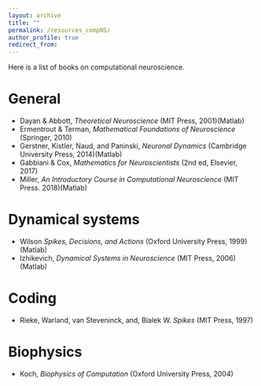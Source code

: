 ```yaml
---
layout: archive
title: ""
permalink: /resources_compNS/
author_profile: true
redirect_from:
---
```


Here is a list of books on computational neuroscience. 

# General
* Dayan & Abbott, *Theoretical Neuroscience* (MIT Press, 2001)(Matlab)
* Ermentrout & Terman, *Mathematical Foundations of Neuroscience* (Springer, 2010)
* Gerstner, Kistler, Naud, and Paninski, *Neuronal Dynamics* (Cambridge University Press, 2014)(Matlab)
* Gabbiani & Cox, *Mathematics for Neuroscientists* (2nd ed, Elsevier, 2017)
* Miller, *An Introductory Course in Computational Neuroscience* (MIT Press. 2018)(Matlab)

# Dynamical systems
* Wilson *Spikes, Decisions, and Actions* (Oxford University Press, 1999)(Matlab)
* Izhikevich, *Dynamical Systems in Neuroscience* (MIT Press, 2006)(Matlab)

# Coding
* Rieke, Warland, van Steveninck, and, Bialek W. *Spikes* (MIT Press, 1997)

# Biophysics
* Koch, *Biophysics of Computation* (Oxford University Press, 2004)